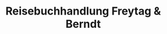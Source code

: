---
title: "Reisebuchhandlung Freytag & Berndt"
url: /regensburg/reisebuchhandlung-freytag-und-berndt/
shop: Bücher
---